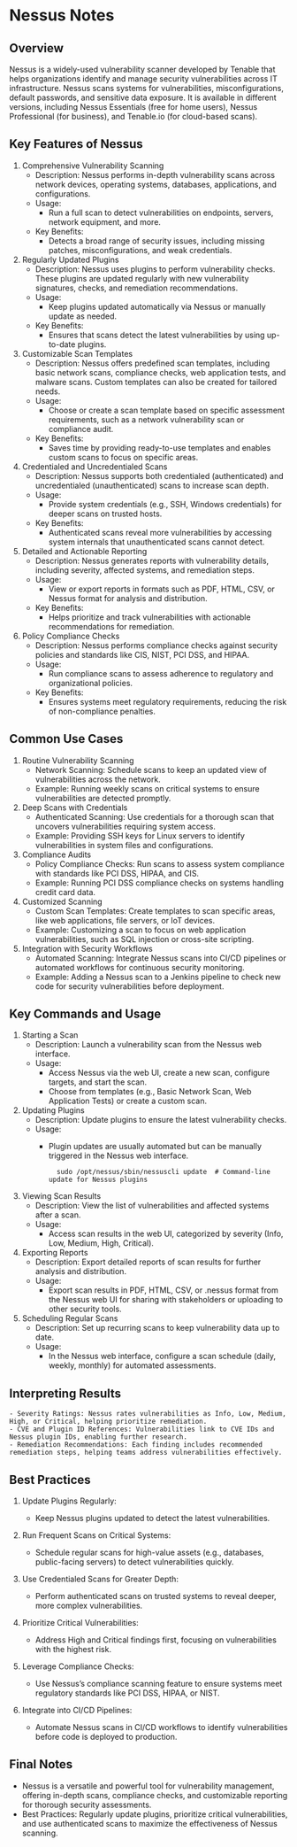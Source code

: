 # Nessus Notes
## Overview
Nessus is a widely-used vulnerability scanner developed by Tenable that helps organizations identify and manage security vulnerabilities across IT infrastructure. Nessus scans systems for vulnerabilities, misconfigurations, default passwords, and sensitive data exposure. It is available in different versions, including Nessus Essentials (free for home users), Nessus Professional (for business), and Tenable.io (for cloud-based scans).

## Key Features of Nessus
1. Comprehensive Vulnerability Scanning
    - Description: Nessus performs in-depth vulnerability scans across network devices, operating systems, databases, applications, and configurations.
    - Usage:
        - Run a full scan to detect vulnerabilities on endpoints, servers, network equipment, and more.
    - Key Benefits:
        - Detects a broad range of security issues, including missing patches, misconfigurations, and weak credentials.
2. Regularly Updated Plugins
    - Description: Nessus uses plugins to perform vulnerability checks. These plugins are updated regularly with new vulnerability signatures, checks, and remediation recommendations.
    - Usage:
        - Keep plugins updated automatically via Nessus or manually update as needed.
    - Key Benefits:
        - Ensures that scans detect the latest vulnerabilities by using up-to-date plugins.
3. Customizable Scan Templates
    - Description: Nessus offers predefined scan templates, including basic network scans, compliance checks, web application tests, and malware scans. Custom templates can also be created for tailored needs.
    - Usage:
        - Choose or create a scan template based on specific assessment requirements, such as a network vulnerability scan or compliance audit.
    - Key Benefits:
        - Saves time by providing ready-to-use templates and enables custom scans to focus on specific areas.
4. Credentialed and Uncredentialed Scans
    - Description: Nessus supports both credentialed (authenticated) and uncredentialed (unauthenticated) scans to increase scan depth.
    - Usage:
        - Provide system credentials (e.g., SSH, Windows credentials) for deeper scans on trusted hosts.
    - Key Benefits:
        - Authenticated scans reveal more vulnerabilities by accessing system internals that unauthenticated scans cannot detect.
5. Detailed and Actionable Reporting
    - Description: Nessus generates reports with vulnerability details, including severity, affected systems, and remediation steps.
    - Usage:
        - View or export reports in formats such as PDF, HTML, CSV, or Nessus format for analysis and distribution.
    - Key Benefits:
        - Helps prioritize and track vulnerabilities with actionable recommendations for remediation.
6. Policy Compliance Checks
    - Description: Nessus performs compliance checks against security policies and standards like CIS, NIST, PCI DSS, and HIPAA.
    - Usage:
        - Run compliance scans to assess adherence to regulatory and organizational policies.
    - Key Benefits:
        - Ensures systems meet regulatory requirements, reducing the risk of non-compliance penalties.

## Common Use Cases
1. Routine Vulnerability Scanning
    - Network Scanning: Schedule scans to keep an updated view of vulnerabilities across the network.
    - Example: Running weekly scans on critical systems to ensure vulnerabilities are detected promptly.
2. Deep Scans with Credentials
    - Authenticated Scanning: Use credentials for a thorough scan that uncovers vulnerabilities requiring system access.
    - Example: Providing SSH keys for Linux servers to identify vulnerabilities in system files and configurations.
3. Compliance Audits
    - Policy Compliance Checks: Run scans to assess system compliance with standards like PCI DSS, HIPAA, and CIS.
    - Example: Running PCI DSS compliance checks on systems handling credit card data.
4. Customized Scanning
    - Custom Scan Templates: Create templates to scan specific areas, like web applications, file servers, or IoT devices.
    - Example: Customizing a scan to focus on web application vulnerabilities, such as SQL injection or cross-site scripting.
5. Integration with Security Workflows
    - Automated Scanning: Integrate Nessus scans into CI/CD pipelines or automated workflows for continuous security monitoring.
    - Example: Adding a Nessus scan to a Jenkins pipeline to check new code for security vulnerabilities before deployment.

## Key Commands and Usage
1. Starting a Scan
    - Description: Launch a vulnerability scan from the Nessus web interface.
    - Usage:
        - Access Nessus via the web UI, create a new scan, configure targets, and start the scan.
        - Choose from templates (e.g., Basic Network Scan, Web Application Tests) or create a custom scan.
2. Updating Plugins
    - Description: Update plugins to ensure the latest vulnerability checks.
    - Usage:
        - Plugin updates are usually automated but can be manually triggered in the Nessus web interface.

                sudo /opt/nessus/sbin/nessuscli update  # Command-line update for Nessus plugins
3. Viewing Scan Results
    - Description: View the list of vulnerabilities and affected systems after a scan.
    - Usage:
        - Access scan results in the web UI, categorized by severity (Info, Low, Medium, High, Critical).
4. Exporting Reports
    - Description: Export detailed reports of scan results for further analysis and distribution.
    - Usage:
        - Export scan results in PDF, HTML, CSV, or .nessus format from the Nessus web UI for sharing with stakeholders or uploading to other security tools.
5. Scheduling Regular Scans
    - Description: Set up recurring scans to keep vulnerability data up to date.
    - Usage:
        - In the Nessus web interface, configure a scan schedule (daily, weekly, monthly) for automated assessments.

## Interpreting Results
    - Severity Ratings: Nessus rates vulnerabilities as Info, Low, Medium, High, or Critical, helping prioritize remediation.
    - CVE and Plugin ID References: Vulnerabilities link to CVE IDs and Nessus plugin IDs, enabling further research.
    - Remediation Recommendations: Each finding includes recommended remediation steps, helping teams address vulnerabilities effectively.

## Best Practices
1. Update Plugins Regularly:

    - Keep Nessus plugins updated to detect the latest vulnerabilities.
2. Run Frequent Scans on Critical Systems:

    - Schedule regular scans for high-value assets (e.g., databases, public-facing servers) to detect vulnerabilities quickly.
3. Use Credentialed Scans for Greater Depth:

    - Perform authenticated scans on trusted systems to reveal deeper, more complex vulnerabilities.
4. Prioritize Critical Vulnerabilities:

    - Address High and Critical findings first, focusing on vulnerabilities with the highest risk.
5. Leverage Compliance Checks:

    - Use Nessus’s compliance scanning feature to ensure systems meet regulatory standards like PCI DSS, HIPAA, or NIST.
6. Integrate into CI/CD Pipelines:

    - Automate Nessus scans in CI/CD workflows to identify vulnerabilities before code is deployed to production.

## Final Notes
- Nessus is a versatile and powerful tool for vulnerability management, offering in-depth scans, compliance checks, and customizable reporting for thorough security assessments.
- Best Practices: Regularly update plugins, prioritize critical vulnerabilities, and use authenticated scans to maximize the effectiveness of Nessus scanning.
